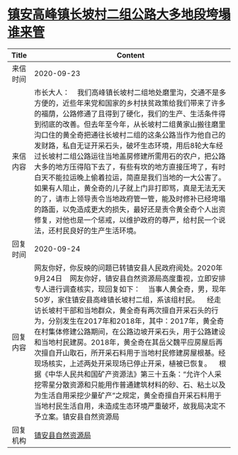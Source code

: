 # [镇安高峰镇长坡村二组公路大多地段垮塌谁来管](http://www.shangluo.gov.cn/zmhd/ldxxxx.jsp?urltype=leadermail.LeaderMailContentUrl&wbtreeid=1112&leadermailid=6482)

| Title |                                                                                                                                                                                                         Content                                                                                                                                                                                                          |
|:-----:|--------------------------------------------------------------------------------------------------------------------------------------------------------------------------------------------------------------------------------------------------------------------------------------------------------------------------------------------------------------------------------------------------------------------------|
| 来信时间  | 2020-09-23                                                                                                                                                                                                                                                                                                                                                                                                               |
| 来信内容  | 市长大人：    我们高峰镇长坡村二组地处磨里沟，交通不是多方便的，近些年来党和国家的乡村扶贫政策给我们带来了许多的福荫，公路修通了且得到了硬化，我们的生产、生活条件得到彻底的改善。但去年至今年，从长坡村二组黄家山搬往磨里沟口住的黄全奇把通往长坡村二组的这条公路当作为他自己的发财路，私自无证开采石头，破坏生态环境，用后8轮大车经过长坡村二组公路运往当地盖房修建所需用石的农户，把公路大多的地方压得陷下去了，有些有坎的地方直接压垮了，有时白天不能拉运晚上偷着拉运，简直是我们当地的一大公害了。如果有人阻止，黄全奇的儿子就上门非打即骂，真是无法无天的了，请市上领导责令当地政府管一管，能及时修补已经垮塌的路面，以免造成更大的损失，最好还是责令黄全奇个人出资修复，对他也是一个惩戒，以维护政府的尊严，给村民一个说法，还村民良好的生产生活环境。                                        |
| 回复时间  | 2020-09-24                                                                                                                                                                                                                                                                                                                                                                                                               |
| 回复内容  | 网友你好，你反映的问题已转镇安县人民政府阅处。2020年9月24日    网友你好，镇安县自然资源局高度重视，立即安排专人进行调查核实，现回复如下：    当事人黄全奇，男，现年50岁，家住镇安县高峰镇长坡村二组，系该组村民。    经走访长坡村干部和当地群众，黄全奇有两次擅自开采石头的行为，分别发生在2017年和2018年，其中：2017年，黄全奇在村集体修建公路期间，在公路边坡开采石头，用于公路建设和当地村民建房。2018年，黄全奇在其岳父魏平应房屋后再次擅自开山取石，所开采石料用于当地村民修建房屋根基。经现场核实，上述两处开采现场已停止开采，植被已恢复。    根据《中华人民共和国矿产资源法》第三十五条：“允许个人采挖零星分散资源和只能用作普通建筑材料的砂、石、粘土以及为生活自用采挖少量矿产”之规定，黄全奇擅自开采石料用于当地村民生活自用，未造成生态环境严重破坏，故我局决定不予立案。镇安县自然资源局 |
| 回复机构  | [镇安县自然资源局](../../category/agencies/镇安县自然资源局.md)                                                                                                                                                                                                                                                                                                                                                                          |